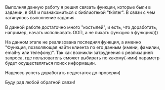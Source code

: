Выполняя данную работу я решил связать функции, которые были в задании, в GUI и познакомиться с библиотекой "tkinter".
В связи с чем затянулось выполнение задания.

В данной работе достаточно много "костылей", и есть, что доработать, например, начать испольовать ООП, а не пихать функцию в функцию)))

На данном этапе не реализована последняя функция, а именно "Функция, позволяющая найти клиента по его данным (имени, фамилии, email-у или телефону)".
Так как возникли затруднения с реализацией запроса, где пользователь сможет выбирать по какому(-ими) параметр будет осуществляться поиск информации.

Надеюсь успеть доработать недостаток до проверки)

Буду рад любой обратной связи!